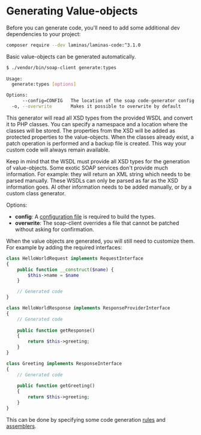 # Generating Value-objects

Before you can generate code, you'll need to add some additional dev dependencies to your project:
```sh
composer require --dev laminas/laminas-code:^3.1.0
```

Basic value-objects can be generated automatically.

```sh
$ ./vendor/bin/soap-client generate:types
                                                                                                                                       [16:13:38]
Usage:
  generate:types [options]

Options:
      --config=CONFIG   The location of the soap code-generator config file
  -o, --overwrite       Makes it possible to overwrite by default

```

This generator will read all XSD types from the provided WSDL and convert it to PHP classes.
 You can specify a namespace and a location where the classes will be stored.
 The properties from the XSD will be added as protected properties to the value-objects.
 When the classes already exist, a patch operation is performed and a backup file is created. 
 This way your custom code will always remain available.

Keep in mind that the WSDL must provide all XSD types for the generation of value-objects.
 Some exotic SOAP services don't provide much information. For example: they will return an XML string which needs to be parsed manually.
 These WSDLs can only be parsed as far as the XSD information goes.
 Al other information needs to be added manually, or by a custom class generator.

Options:

- **config**: A [configuration file](../code-generation/configuration.md) is required to build the types. 
- **overwrite**: The soap-client overrides a file that cannot be patched without asking for confirmation.


When the value objects are generated, you will still need to customize them.
 For example by adding the required interfaces:

```php
class HelloWorldRequest implements RequestInterface
{
    public function __construct($name) {
        $this->name = $name
    }

    // Generated code
}

class HelloWorldResponse implements ResponseProviderInterface
{
    // Generated code
    
    public function getResponse()
    {
        return $this->greeting;
    }
}

class Greeting implements ResponseInterface
{
    // Generated code
    
    public function getGreeting()
    {
        return $this->greeting;
    }
}

```

This can be done by specifying some code generation [rules](../code-generation/rules.md) and [assemblers](../code-generation/assemblers.md).
